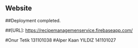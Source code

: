 ## Website

##Deployment completed.

##[URL]: https://recipemanagemenservice.firebaseapp.com/

#Onur Tetik 131101038
#Alper Kaan YILDIZ 141101027



